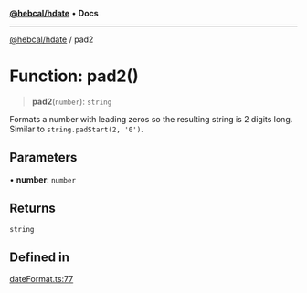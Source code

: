 [**@hebcal/hdate**](../README.md) • **Docs**

***

[@hebcal/hdate](../globals.md) / pad2

# Function: pad2()

> **pad2**(`number`): `string`

Formats a number with leading zeros so the resulting string is 2 digits long.
Similar to `string.padStart(2, '0')`.

## Parameters

• **number**: `number`

## Returns

`string`

## Defined in

[dateFormat.ts:77](https://github.com/hebcal/hdate-js/blob/0598d33c365bb80f37dc49c0f800617668c63a8d/src/dateFormat.ts#L77)
